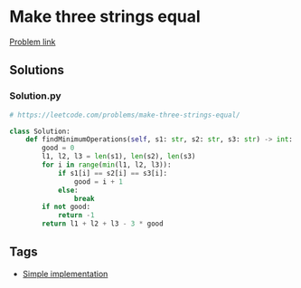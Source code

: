 # Make three strings equal

[Problem link](https://leetcode.com/problems/make-three-strings-equal/)

## Solutions


### Solution.py
```py
# https://leetcode.com/problems/make-three-strings-equal/

class Solution:
    def findMinimumOperations(self, s1: str, s2: str, s3: str) -> int:
        good = 0
        l1, l2, l3 = len(s1), len(s2), len(s3)
        for i in range(min(l1, l2, l3)):
            if s1[i] == s2[i] == s3[i]:
                good = i + 1
            else:
                break
        if not good:
            return -1
        return l1 + l2 + l3 - 3 * good
```
## Tags

* [Simple implementation](/Collections/simple-implementation.md#simple-implementation)
